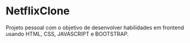 # NetflixClone
Projeto pessoal com o objetivo de desenvolver habilidades em frontend usando HTML, CSS, JAVASCRIPT e BOOTSTRAP.
